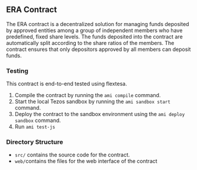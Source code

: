 ## ERA Contract

The ERA contract is a decentralized solution for managing funds deposited by approved entities among a group of independent members who have predefined, fixed share levels. The funds deposited into the contract are automatically split according to the share ratios of the members. The contract ensures that only depositors approved by all members can deposit funds.

### Testing

This contract is end-to-end tested using flextesa.

1. Compile the contract by running the `ami compile` command.
2. Start the local Tezos sandbox by running the `ami sandbox start` command.
3. Deploy the contract to the sandbox environment using the `ami deploy sandbox` command.
4. Run `ami test-js`

### Directory Structure
- `src/` contains the source code for the contract.
- `web/`contains the files for the web interface of the contract
